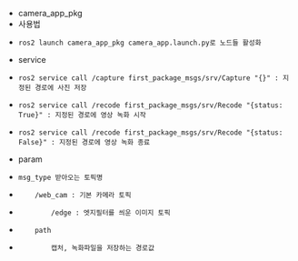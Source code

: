 - camera_app_pkg
- 사용법
-     ros2 launch camera_app_pkg camera_app.launch.py로 노드들 활성화
- service
-     ros2 service call /capture first_package_msgs/srv/Capture "{}" : 지정된 경로에 사진 저장
-     ros2 service call /recode first_package_msgs/srv/Recode "{status: True}" : 지정된 경로에 영상 녹화 시작
-     ros2 service call /recode first_package_msgs/srv/Recode "{status: False}" : 지정된 경로에 영상 녹화 종료
- param
-     msg_type 받아오는 토픽명
-         /web_cam : 기본 카메라 토픽
-             /edge : 엣지필터를 씌운 이미지 토픽
-         path
-             캡처, 녹화파일을 저장하는 경로값
